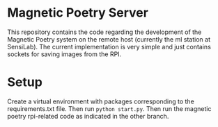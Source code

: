 # Magnetic Poetry Server
This repository contains the code regarding the development of the Magnetic Poetry system on the remote host (currently the ml station at SensiLab). The current implementation is very simple and just contains sockets for saving images from the RPI.

# Setup
Create a virtual environment with packages corresponding to the requirements.txt file. Then run ```python start.py```. Then run the magnetic poetry rpi-related code as indicated in the other branch.

